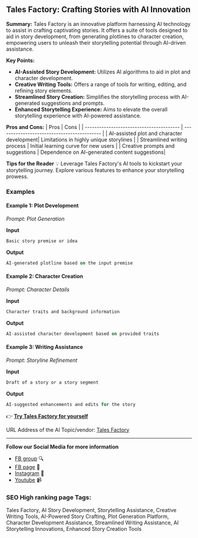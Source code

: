 
## Tales Factory: Crafting Stories with AI Innovation

**Summary:** Tales Factory is an innovative platform harnessing AI technology to assist in crafting captivating stories. It offers a suite of tools designed to aid in story development, from generating plotlines to character creation, empowering users to unleash their storytelling potential through AI-driven assistance.

**Key Points:**
- **AI-Assisted Story Development:** Utilizes AI algorithms to aid in plot and character development.
- **Creative Writing Tools:** Offers a range of tools for writing, editing, and refining story elements.
- **Streamlined Story Creation:** Simplifies the storytelling process with AI-generated suggestions and prompts.
- **Enhanced Storytelling Experience:** Aims to elevate the overall storytelling experience with AI-powered assistance.

**Pros and Cons:**
| Pros                                     | Cons                                       |
| ---------------------------------------- | ------------------------------------------- |
| AI-assisted plot and character development| Limitations in highly unique storylines       |
| Streamlined writing process               | Initial learning curve for new users        |
| Creative prompts and suggestions          | Dependence on AI-generated content suggestions|

**Tips for the Reader** 💡
Leverage Tales Factory's AI tools to kickstart your storytelling journey. Explore various features to enhance your storytelling prowess.

### Examples

#### Example 1: Plot Development
*Prompt: Plot Generation*

**Input**
```dart
Basic story premise or idea
```

**Output**
```dart
AI-generated plotline based on the input premise
```

#### Example 2: Character Creation
*Prompt: Character Details*

**Input**
```dart
Character traits and background information
```

**Output**
```dart
AI-assisted character development based on provided traits
```

#### Example 3: Writing Assistance
*Prompt: Storyline Refinement*

**Input**
```dart
Draft of a story or a story segment
```

**Output**
```dart
AI-suggested enhancements and edits for the story
```

👉 [**Try Tales Factory for yourself**](https://www.talesfactory.app/)

URL Address of the AI Topic/vendor: [Tales Factory](https://www.talesfactory.app/)

---

**Follow our Social Media for more information**
- [FB group](https://www.facebook.com/groups/trionxai) 🔍
- [FB page](https://www.facebook.com/ai.trionxai) 📘
- [Instagram](https://www.instagram.com/trionxai/) 📸
- [Youtube](https://www.youtube.com/@robotdocs/) 📹

### SEO High ranking page Tags: 
Tales Factory, AI Story Development, Storytelling Assistance, Creative Writing Tools, AI-Powered Story Crafting, Plot Generation Platform, Character Development Assistance, Streamlined Writing Assistance, AI Storytelling Innovations, Enhanced Story Creation Tools
